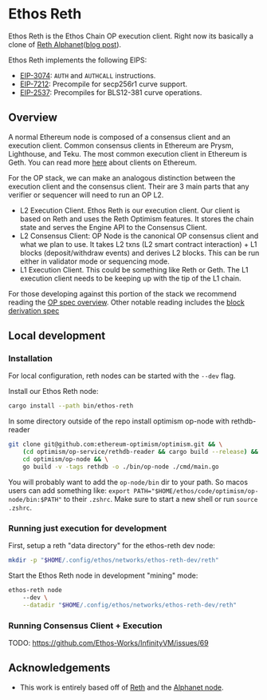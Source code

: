# Ethos Reth

Ethos Reth is the Ethos Chain OP execution client. Right now its basically a clone of [Reth Alphanet][5]([blog post][4]).

Ethos Reth implements the following EIPS:
 - [EIP-3074](https://eips.ethereum.org/EIPS/eip-3074): `AUTH` and `AUTHCALL` instructions.
 - [EIP-7212](https://eips.ethereum.org/EIPS/eip-7212): Precompile for secp256r1 curve support.
 - [EIP-2537](https://eips.ethereum.org/EIPS/eip-2537): Precompiles for BLS12-381 curve operations.

## Overview

A normal Ethereum node is composed of a consensus client and an execution client. Common consensus clients in Ethereum are Prysm, Lighthouse, and Teku. The most common execution client in Ethereum is Geth. You can read more [here][1] about clients on Ethereum.

For the OP stack, we can make an analogous distinction between the execution client and the consensus client. Their are 3 main parts that any verifier or sequencer will need to run an OP L2.

- L2 Execution Client. Ethos Reth is our execution client. Our client is based on Reth and uses the Reth Optimism features. It stores the chain state and serves the Engine API to the Consensus Client.
- L2 Consensus Client: OP Node is the canonical OP consensus client and what we plan to use. It takes L2 txns (L2 smart contract interaction) + L1 blocks (deposit/withdraw events) and derives L2 blocks. This can be run either in validator mode or sequencing mode.
- L1 Execution Client. This could be something like Reth or Geth. The L1 execution client needs to be keeping up with the tip of the L1 chain.

For those developing against this portion of the stack we recommend reading the [OP spec overview][2]. Other notable reading includes the [block derivation spec][3]

## Local development

### Installation

For local configuration, reth nodes can be started with the `--dev` flag.

Install our Ethos Reth node:

```sh
cargo install --path bin/ethos-reth
```

In some directory outside of the repo install optimism op-node with rethdb-reader

```sh
git clone git@github.com:ethereum-optimism/optimism.git && \
    (cd optimism/op-service/rethdb-reader && cargo build --release) && \ 
    cd optimism/op-node && \
    go build -v -tags rethdb -o ./bin/op-node ./cmd/main.go 
```

You will probably want to add the `op-node/bin` dir to your path. So macos users can add something like: `export PATH="$HOME/ethos/code/optimism/op-node/bin:$PATH"` to their `.zshrc`. Make sure to start a new shell or run `source .zshrc`.

### Running just execution for development

First, setup a reth "data directory" for the ethos-reth dev node:

```sh
mkdir -p "$HOME/.config/ethos/networks/ethos-reth-dev/reth"
```

Start the Ethos Reth node in development "mining" mode:

```sh
ethos-reth node
    --dev \
    --datadir "$HOME/.config/ethos/networks/ethos-reth-dev/reth"
```

### Running Consensus Client + Execution

TODO: https://github.com/Ethos-Works/InfinityVM/issues/69

## Acknowledgements

- This work is entirely based off of [Reth][6] and the [Alphanet node][5].

[1]: https://ethereum.org/en/developers/docs/nodes-and-clients/client-diversity/
[2]: https://specs.optimism.io/protocol/overview.html
[3]: https://github.com/ethereum-optimism/specs/blob/main/specs/protocol/derivation.md
[4]: https://www.paradigm.xyz/2024/04/reth-alphanet
[5]: https://github.com/paradigmxyz/alphanet
[6]: https://github.com/paradigmxyz/reth